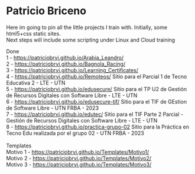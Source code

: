 # Patricio Briceno
Here im going to pin all the little projects I train with. Initially, some html5+css static sites.</br>
Next steps will include some scripting under Linux and Cloud training </br>

Done </br>
1 - https://patriciobrvi.github.io/Arabia_Leandro/ </br>
2 - https://patriciobrvi.github.io/Bagnola_Racing/ </br>
3 - https://patriciobrvi.github.io/Learning_Certificates/ </br>
4 - https://patriciobrvi.github.io/Remoteos/ Sitio para el Parcial 1 de Tecno Educativa 2 - LTE - UTN </br>
5 - https://patriciobrvi.github.io/edusecure/ Sitio para el TP U2 de Gestión de Recursos Digitales con Software Libre - LTE - UTN </br>
6 - https://patriciobrvi.github.io/edusecure-tif/ Sitio para el TIF de GEstion de Software Libre - UTN FRBA - 2023 </br>
7 - https://patriciobrvi.github.io/edutec/ Sitio para el TIF Parte 2 Parcial - Gestión de Recursos Digitales con Software Libre - LTE - UTN </br>
8 - https://patriciobrvi.github.io/practica-grupo-02 Sitio para la Práctica en Tecno Edu realizada por el grupo 02  - UTN FRBA - 2023 </br>
</br>
Templates </br>
Motivo 1 - https://patriciobrvi.github.io/Templates/Motivo1/ </br>
Motivo 2 - https://patriciobrvi.github.io/Templates/Motivo2/ </br>
Motivo 3 - https://patriciobrvi.github.io/Templates/Motivo3/ </br>



